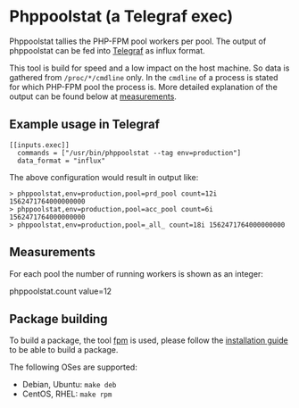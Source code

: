 # Phppoolstat (a Telegraf exec)

Phppoolstat tallies the PHP-FPM pool workers per pool. The output of
phppoolstat can be fed into [Telegraf](https://www.influxdata.com/time-series-platform/telegraf/)
as influx format.

This tool is build for speed and a low impact on the host machine. So data is
gathered from `/proc/*/cmdline` only. In the `cmdline` of a process is stated
for which PHP-FPM pool the process is. More detailed explanation of the output
can be found below at [measurements](#measurements).

## Example usage in Telegraf

```
[[inputs.exec]]
  commands = ["/usr/bin/phppoolstat --tag env=production"]
  data_format = "influx"
```

The above configuration would result in output like:
```
> phppoolstat,env=production,pool=prd_pool count=12i 1562471764000000000
> phppoolstat,env=production,pool=acc_pool count=6i 1562471764000000000
> phppoolstat,env=production,pool=_all_ count=18i 1562471764000000000
```

## Measurements

For each pool the number of running workers is shown as an integer:

phppoolstat.count value=12

## Package building

To build a package, the tool [fpm](https://github.com/jordansissel/fpm) is
used, please follow the [installation guide](https://fpm.readthedocs.io/en/latest/installing.html)
to be able to build a package.

The following OSes are supported:

- Debian, Ubuntu: `make deb`
- CentOS, RHEL: `make rpm`
